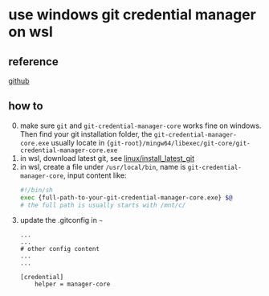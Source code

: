# use windows git credential manager on wsl

## reference
[github](https://gist.github.com/evillgenius75/613a44aa407300a08d0e3faea4c9df6b)

## how to
0. make sure `git` and `git-credential-manager-core` works fine on windows. Then find your git installation folder, the `git-credential-manager-core.exe` usually locate in `{git-root}/mingw64/libexec/git-core/git-credential-manager-core.exe`
1. in wsl, download latest git, see [linux/install_latest_git](../linux/install_latest_git.md)
2. in wsl, create a file under `/usr/local/bin`, name is `git-credential-manager-core`, input content like:
    ```bash
    #!/bin/sh
    exec {full-path-to-your-git-credential-manager-core.exe} $@
    # the full path is usually starts with /mnt/c/
    ```
3. update the .gitconfig in `~`
    ```.gitignore
    ...
    ...
    # other config content
    ...
    ...

    [credential]
        helper = manager-core
    ```
